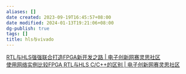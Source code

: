 ```yaml
---
aliases: []
date created: 2023-09-19T16:45:57+08:00
date modified: 2024-01-13T19:21:06+08:00
dg-publish: true
tags: []
title: hls与vivado
---
```


[RTL与HLS强强联合打造FPGA新开发之路 | 电子创新网赛灵思社区](https://xilinx.eetrend.com/blog/2023/100572027.html)  
[使用网络实例比较FPGA RTL与HLS C/C++的区别 | 电子创新网赛灵思社区](https://xilinx.eetrend.com/content/2021/100114969.html)